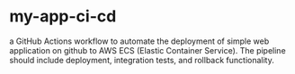 # my-app-ci-cd
a GitHub Actions workflow to automate the deployment of simple web application on github to AWS ECS (Elastic Container Service). The pipeline should include deployment, integration tests, and rollback functionality.
